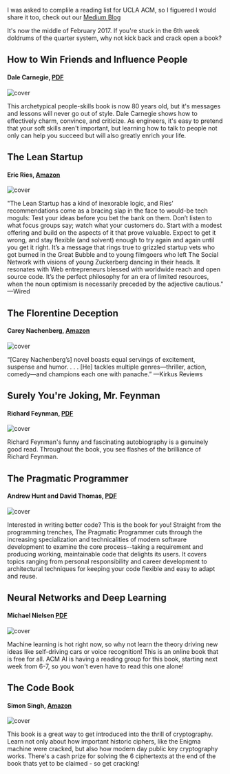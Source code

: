I was asked to complile a reading list for UCLA ACM, so I figuered I would share it too, check out our [Medium Blog](https://medium.com/@acmbruins)

It's now the middle of February 2017. If you're stuck in the 6th week doldrums of the quarter system, why not kick back and crack open a book? 

## How to Win Friends and Influence People
#### Dale Carnegie, [PDF](http://images.kw.com/docs/2/1/2/212345/1285134779158_htwfaip.pdf) 

![cover](http://images.gr-assets.com/books/1442726934l/4865.jpg)

This archetypical people-skills book is now 80 years old, but it's messages and lessons will never go out of style. Dale Carnegie shows how to effectively charm, convince, and criticize. As engineers, it's easy to pretend that your soft skills aren't important, but learning how to talk to people not only can help you succeed but will also greatly enrich your life.

## The Lean Startup
#### Eric Ries, [Amazon](https://www.amazon.com/Lean-Startup-Entrepreneurs-Continuous-Innovation/dp/B005MM7HY8)

![cover](https://images-na.ssl-images-amazon.com/images/I/517wplLjOXL._SX329_BO1,204,203,200_.jpg)

"The Lean Startup has a kind of inexorable logic, and Ries’ recommendations come as a bracing slap in the face to would-be tech moguls: Test your ideas before you bet the bank on them. Don’t listen to what focus groups say; watch what your customers do. Start with a modest offering and build on the aspects of it that prove valuable. Expect to get it wrong, and stay flexible (and solvent) enough to try again and again until you get it right. It’s a message that rings true to grizzled startup vets who got burned in the Great Bubble and to young filmgoers who left The Social Network with visions of young Zuckerberg dancing in their heads. It resonates with Web entrepreneurs blessed with worldwide reach and open source code. It’s the perfect philosophy for an era of limited resources, when the noun optimism is necessarily preceded by the adjective cautious." —Wired

## The Florentine Deception
#### Carey Nachenberg, [Amazon](https://www.amazon.com/Florentine-Deception-Novel-Carey-Nachenberg/dp/1504027418)

![cover](https://images-na.ssl-images-amazon.com/images/I/51-pOWqRGyL._SY344_BO1,204,203,200_.jpg)

“[Carey Nachenberg’s] novel boasts equal servings of excitement, suspense and humor. . . . [He] tackles multiple genres—thriller, action, comedy—and champions each one with panache.” —Kirkus Reviews

## Surely You're Joking, Mr. Feynman
#### Richard Feynman, [PDF](http://buffman.net/ebooks/Richard_P_Feynman-Surely_Youre_Joking_Mr_Feynman_v5.pdf)

![cover](https://images-na.ssl-images-amazon.com/images/I/519fWd56vTL._SY344_BO1,204,203,200_.jpg)

Richard Feynman's funny and fascinating autobiography is a genuinely good read. Throughout the book, you see flashes of the brilliance of Richard Feynman. 

## The Pragmatic Programmer
#### Andrew Hunt and David Thomas, [PDF](https://robot.bolink.org/ebooks/The%20Pragmatic%20Programmer%20-%20From%20Journeyman%20To%20Master%20By%20Andrew%20Hunt%20and%20David%20Thomas%20-%20Addison%20Wesley%20-%201999.pdf)

![cover](https://images-na.ssl-images-amazon.com/images/I/41BKx1AxQWL._SX396_BO1,204,203,200_.jpg)

Interested in writing better code? This is the book for you! Straight from the programming trenches, The Pragmatic Programmer cuts through the increasing specialization and technicalities of modern software development to examine the core process--taking a requirement and producing working, maintainable code that delights its users. It covers topics ranging from personal responsibility and career development to architectural techniques for keeping your code flexible and easy to adapt and reuse.	


## Neural Networks and Deep Learning
#### Michael Nielsen [PDF](http://neuralnetworksanddeeplearning.com/)

![cover](https://www.deepcoredata.com/wp-content/uploads/2016/06/small_1420.png)

Machine learning is hot right now, so why not learn the theory driving new ideas like self-driving cars or voice recognition! This is an online book that is free for all. ACM AI is having a reading group for this book, starting next week from 6-7, so you won't even have to read this one alone!

## The Code Book
#### Simon Singh, [Amazon](https://www.amazon.com/Code-Book-Science-Secrecy-Cryptography/dp/0385495323/ref=sr_1_1?s=books&ie=UTF8&qid=1486841608&sr=1-1&keywords=simon+singh+the+code+book)

![cover](https://www.rsaconference.com/writable/images/tcb.jpg)

This book  is a great way to get introduced into the thrill of cryptography. Learn not only about how important historic ciphers, like the Enigma machine were cracked, but also how modern day public key cryptography works. There's a cash prize for solving the 6 ciphertexts at the end of the book thats yet to be claimed - so get cracking!
